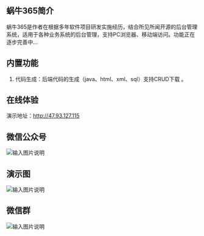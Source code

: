 ## 蜗牛365简介

蜗牛365是作者在根据多年软件项目研发实施经历，结合所见所闻开源的后台管理系统，适用于各种业务系统的后台管理，支持PC浏览器、移动端访问。功能正在逐步完善中...

## 内置功能

1.  代码生成：后端代码的生成（java、html、xml、sql）支持CRUD下载 。

## 在线体验

演示地址：http://47.93.127.115 

## 微信公众号
![输入图片说明](https://images.gitee.com/uploads/images/2020/1114/224259_0512276e_1799057.jpeg "qrcode_for_gh_7e4bc660acfa_258.jpg")

## 演示图
![输入图片说明](https://images.gitee.com/uploads/images/2020/1114/210355_d40c8b66_1799057.png "p1.png")

## 微信群
![输入图片说明](https://images.gitee.com/uploads/images/2020/1114/231513_0a0d9cc2_1799057.png "qun.png")